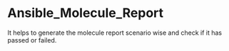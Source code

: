 # Ansible_Molecule_Report
It helps to generate the molecule report scenario wise and check if it has passed or failed.
